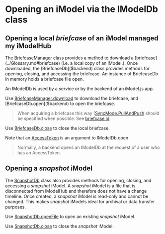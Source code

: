 # Opening an iModel via the IModelDb class

## Opening a local *briefcase* of an iModel managed my iModelHub

The [BriefcaseManager]($backend) class provides a method to download a [briefcase](../Glossary.md#briefcase) (i.e. a local copy of an iModel.).
Once downloaded, the [BriefcaseDb]($backend) class provides methods for opening, closing, and accessing the briefcase. An instance of BriefcaseDb in memory holds a briefcase file open.

An IModelDb is used by a service or by the backend of an iModel.js app.

Use [BriefcaseManager.download]($backend) to download the briefcase, and [BriefcaseDb.open]($backend) to open the briefcase.

> When acquiring a briefcase this way ([SyncMode.PullAndPush]($common) should be specified when possible. See [briefcase id](../imodelhub/briefcases.md#briefcase-id).

Use [BriefcaseDb.close]($backend) to close the local briefcase.

Note that an [AccessToken](../common/AccessToken.md) is an argument to IModelDb.open.

> Normally, a backend opens an IModelDb at the request of a user who has an AccessToken.

## Opening a *snapshot* iModel

The [SnapshotDb]($backend) class also provides methods for opening, closing, and accessing a *snapshot* iModel.
A *snapshot* iModel is a file that is disconnected from iModelHub and therefore does not have a change timeline.
Once created, a *snapshot* iModel is read-only and cannot be changed.
This makes *snapshot* iModels ideal for archival or data transfer purposes.

Use [SnapshotDb.openFile]($backend) to open an existing *snapshot* iModel.

Use [SnapshotDb.close]($backend) to close the *snapshot* iModel.
